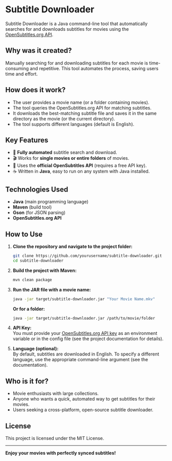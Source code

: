 # Subtitle Downloader

Subtitle Downloader is a Java command-line tool that automatically searches for and downloads subtitles for movies using the [OpenSubtitles.org API](https://opensubtitles.org/).

## Why was it created?

Manually searching for and downloading subtitles for each movie is time-consuming and repetitive. This tool automates the process, saving users time and effort.

## How does it work?

- The user provides a movie name (or a folder containing movies).
- The tool queries the OpenSubtitles.org API for matching subtitles.
- It downloads the best-matching subtitle file and saves it in the same directory as the movie (or the current directory).
- The tool supports different languages (default is English).

## Key Features

- 🚀 **Fully automated** subtitle search and download.
- 🎬 Works for **single movies or entire folders** of movies.
- 🔑 Uses the **official OpenSubtitles API** (requires a free API key).
- ☕ Written in **Java**, easy to run on any system with Java installed.

## Technologies Used

- **Java** (main programming language)
- **Maven** (build tool)
- **Gson** (for JSON parsing)
- **OpenSubtitles.org API**

## How to Use

1. **Clone the repository and navigate to the project folder:**
    ```sh
    git clone https://github.com/yourusername/subtitle-downloader.git
    cd subtitle-downloader
    ```

2. **Build the project with Maven:**
    ```sh
    mvn clean package
    ```

3. **Run the JAR file with a movie name:**
    ```sh
    java -jar target/subtitle-downloader.jar "Your Movie Name.mkv"
    ```

    **Or for a folder:**
    ```sh
    java -jar target/subtitle-downloader.jar /path/to/movie/folder
    ```

4. **API Key:**  
    You must provide your [OpenSubtitles.org API key](https://opensubtitles.stoplight.io/docs/opensubtitles-api) as an environment variable or in the config file (see the project documentation for details).

5. **Language (optional):**  
    By default, subtitles are downloaded in English. To specify a different language, use the appropriate command-line argument (see the documentation).

## Who is it for?

- Movie enthusiasts with large collections.
- Anyone who wants a quick, automated way to get subtitles for their movies.
- Users seeking a cross-platform, open-source subtitle downloader.

## License

This project is licensed under the MIT License.

---

**Enjoy your movies with perfectly synced subtitles!**
